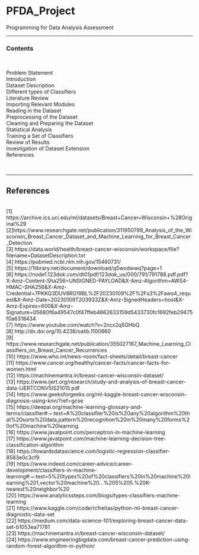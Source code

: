 # PFDA_Project
Programming for Data Analysis Assessment 

---

### Contents

<br/>

Problem Statement<br/>
Introduction<br/>
Dataset Description<br/>
Different types of Classifiers<br/>
Literature Review<br/>
Importing Relevant Modules<br/>
Reading in the Dataset<br/>
Preprocessing of the Dataset<br/>
Cleaning and Preparing the Dataset<br/>
Statistical Analysis<br/>
Training a Set of Classifiers<br/>
Review of Results<br/>
Investigation of Dataset Extension<br/>
References<br/>

<br/>

---
## References

<br/>
[1] https://archive.ics.uci.edu/ml/datasets/Breast+Cancer+Wisconsin+%28Original%29<br/>
[2]https://www.researchgate.net/publication/311950799_Analysis_of_the_Wisconsin_Breast_Cancer_Dataset_and_Machine_Learning_for_Breast_Cancer_Detection<br/>
[3] https://data.world/health/breast-cancer-wisconsin/workspace/file?filename=DatasetDescription.txt<br/>
[4] https://pubmed.ncbi.nlm.nih.gov/15460731/<br/>
[5] https://1library.net/document/download/q5wodwwq?page=1<br/>
[6] https://node1.123dok.com/dt01pdf/123dok_us/000/791/791788.pdf.pdf?X-Amz-Content-Sha256=UNSIGNED-PAYLOAD&X-Amz-Algorithm=AWS4-HMAC-SHA256&X-Amz-Credential=7PKKQ3DUV8RG19BL%2F20230109%2F%2Fs3%2Faws4_request&X-Amz-Date=20230109T203933Z&X-Amz-SignedHeaders=host&X-Amz-Expires=600&X-Amz-Signature=05680f6a49547c0f47ffeb4662633159d5433730fc1692feb29475f0a6318434<br/>
[7] https://www.youtube.com/watch?v=2ncx2q5GHbQ<br/>
[8] http://dx.doi.org/10.4236/oalib.1100660<br/>
[9] https://www.researchgate.net/publication/355027167_Machine_Learning_Classifiers_on_Breast_Cancer_Recurrences<br/>
[10] https://www.who.int/news-room/fact-sheets/detail/breast-cancer<br/>
[11] https://www.cancer.org/healthy/cancer-facts/cancer-facts-for-women.html<br/>
[12] https://machinemantra.in/breast-cancer-wisconsin-dataset/<br/>
[13] https://www.ijert.org/research/study-and-analysis-of-breast-cancer-data-IJERTCONV5IS21015.pdf<br/>
[14] https://www.geeksforgeeks.org/ml-kaggle-breast-cancer-wisconsin-diagnosis-using-knn/?ref=gcse<br/>
[15] https://deepai.org/machine-learning-glossary-and-terms/classifier#:~:text=A%20classifier%20is%20any%20algorithm%20that%20sorts%20data,pattern%20recognition%20in%20many%20forms%20of%20machine%20learning.<br/>
[16] https://www.javatpoint.com/perceptron-in-machine-learning<br/>
[17] https://www.javatpoint.com/machine-learning-decision-tree-classification-algorithm<br/>
[18] https://towardsdatascience.com/logistic-regression-classifier-8583e0c3cf9<br/>
[19] https://www.indeed.com/career-advice/career-development/classifiers-in-machine-learning#:~:text=5%20types%20of%20classifiers%20in%20machine%20learning%201,vector%20machine%20...%205%205.%20K-nearest%20neighbor%20<br/>
[20] https://www.analyticssteps.com/blogs/types-classifiers-machine-learning<br/>
[21] https://www.kaggle.com/code/rcfreitas/python-ml-breast-cancer-diagnostic-data-set<br/>
[22] https://medium.com/data-science-101/exploring-breast-cancer-data-set-b1053ea71781<br/>
[23] https://machinemantra.in/breast-cancer-wisconsin-dataset/<br/>
[24] https://www.engineeringbigdata.com/breast-cancer-prediction-using-random-forest-algorithm-in-python/<br/>
